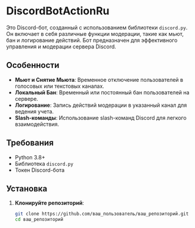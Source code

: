 # DiscordBotActionRu

Это Discord-бот, созданный с использованием библиотеки `discord.py`. Он включает в себя различные функции модерации, такие как мьют, бан и логирование действий. Бот предназначен для эффективного управления и модерации сервера Discord.

## Особенности

- **Мьют и Снятие Мьюта**: Временное отключение пользователей в голосовых или текстовых каналах.
- **Локальный Бан**: Временный или постоянный бан пользователей на сервере.
- **Логирование**: Запись действий модерации в указанный канал для ведения учета.
- **Slash-команды**: Использование slash-команд Discord для легкого взаимодействия.

## Требования

- Python 3.8+
- Библиотека `discord.py`
- Токен Discord-бота

## Установка

1. **Клонируйте репозиторий**:
   ```bash
   git clone https://github.com/ваш_пользователь/ваш_репозиторий.git
   cd ваш_репозиторий
